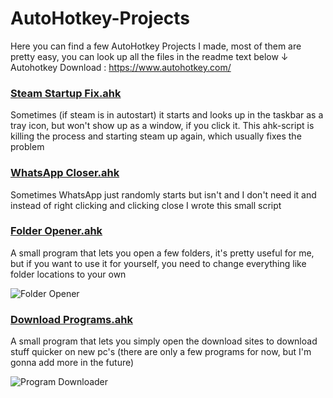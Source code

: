 # AutoHotkey-Projects
Here you can find a few AutoHotkey Projects I made, most of them are pretty easy, you can look up all the files in the readme text below ↓ <br/>
Autohotkey Download : https://www.autohotkey.com/

### [Steam Startup Fix.ahk](https://github.com/MaxiAmZocken/AutoHotkey-Projects/blob/main/Steam%20Startup%20Fix.ahk)
Sometimes (if steam is in autostart) it starts and looks up in the taskbar as a tray icon, but won't show up as a window, if you click it. This ahk-script is killing the process and starting steam up again, which usually fixes the problem <br/>

### [WhatsApp Closer.ahk](https://github.com/MaxiAmZocken/AutoHotkey-Projects/blob/main/WhatsApp%20Closer.ahk)
Sometimes WhatsApp just randomly starts but isn't and I don't need it and instead of right clicking and clicking close I wrote this small script <br/>

### [Folder Opener.ahk](https://github.com/MaxiAmZocken/AutoHotkey-Projects/blob/main/Folder%20Opener/Folder%20Opener.ahk)

A small program that lets you open a few folders, it's pretty useful for me, but if you want to use it for yourself, you need to change everything like folder locations to your own

![Folder Opener](https://i.imgur.com/kk2SPef.png)

### [Download Programs.ahk](https://github.com/MaxiAmZocken/AutoHotkey-Projects/blob/main/Download%20Programs/Download%20Programs.ahk)

A small program that lets you simply open the download sites to download stuff quicker on new pc's (there are only a few programs for now, but I'm gonna add more in the future)

![Program Downloader](https://i.imgur.com/PBJuvSY.png)